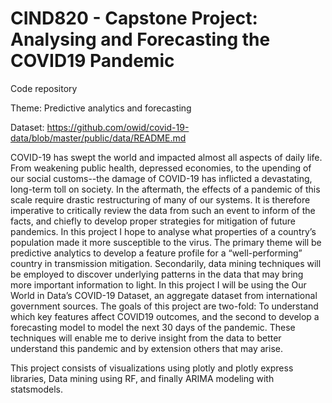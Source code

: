 # CIND820 - Capstone Project: Analysing and Forecasting the COVID19 Pandemic
Code repository 

Theme:
Predictive analytics and forecasting

Dataset: 
https://github.com/owid/covid-19-data/blob/master/public/data/README.md

COVID-19 has swept the world and impacted almost all aspects of daily life. From weakening public health, depressed economies, to the upending of our social customs--the damage of COVID-19 has inflicted a devastating, long-term toll on society. In the aftermath, the effects of a pandemic of this scale require drastic restructuring of many of our systems. It is therefore imperative to critically review the data from such an event to inform of the facts, and chiefly to develop proper strategies for mitigation of future pandemics. In this project I hope to analyse what properties of a country’s population made it more susceptible to the virus. The primary theme will be predictive analytics to develop a feature profile for a “well-performing” country in transmission mitigation. Secondarily, data mining techniques will be employed to discover underlying patterns in the data that may bring more important information to light. In this project I will be using the Our World in Data’s COVID-19 Dataset, an aggregate dataset from international government sources. The goals of this project are two-fold: To understand which key features affect COVID19 outcomes, and the second to develop a forecasting model to model the next 30 days of the pandemic. These techniques will enable me to derive insight from the data to better understand this pandemic and by extension others that may arise.

This project consists of visualizations using plotly and plotly express libraries, Data mining using RF, and finally ARIMA modeling with statsmodels.
